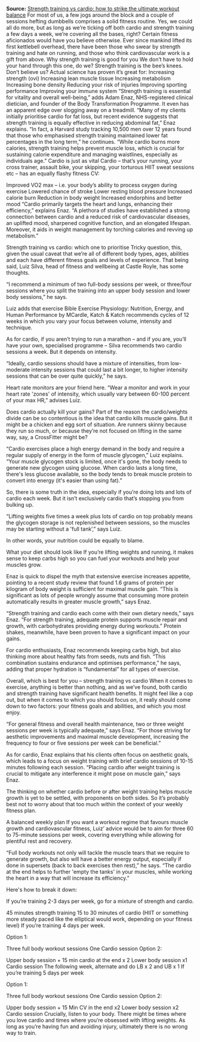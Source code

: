 **Source:** [Strength training vs cardio: how to strike the ultimate workout balance](https://www.gq-magazine.co.uk/article/strength-training-vs-cardio-split)
For most of us, a few jogs around the block and a couple of sessions hefting dumbbells comprises a solid fitness routine. Yes, we could all do more, but as long as we’re ticking off both cardio and strength training a few days a week, we’re covering all the bases, right?
Certain fitness aficionados would have you believe otherwise. Ever since mankind lifted its first kettlebell overhead, there have been those who swear by strength training and hate on running, and those who think cardiovascular work is a gift from above.
Why strength training is good for you
We don’t have to hold your hand through this one, do we? Strength training is the bee’s knees. Don’t believe us? Actual science has proven it’s great for:
Increasing strength (ovi)
Increasing lean muscle tissue
Increasing metabolism
Increasing bone density
Reducing your risk of injuries
Improving sporting performance
Improving your immune system
“Strength training is essential for vitality and overall well-being,” adds Adam Enaz, NHS-registered clinical dietician, and founder of the Body Transformation Programme.
It even has an apparent edge over slogging away on a treadmill. “Many of my clients initially prioritise cardio for fat loss, but recent evidence suggests that strength training is equally effective in reducing abdominal fat,” Enaz explains.
“In fact, a Harvard study tracking 10,500 men over 12 years found that those who emphasised strength training maintained lower fat percentages in the long term,” he continues. “While cardio burns more calories, strength training helps prevent muscle loss, which is crucial for sustaining calorie expenditure and managing waistlines, especially as individuals age.”
Cardio is just as vital
Cardio – that’s your running, your cross trainer, assault bike, your skipping, your torturous HIIT sweat sessions etc – has an equally flashy fitness CV:

Improved VO2 max – i.e. your body’s ability to process oxygen during exercise
Lowered chance of stroke
Lower resting blood pressure
Increased calorie burn
Reduction in body weight
Increased endorphins and better mood
“Cardio primarily targets the heart and lungs, enhancing their efficiency,” explains Enaz. “A plethora of studies have established a strong connection between cardio and a reduced risk of cardiovascular diseases, an uplifted mood, sharpened cognitive function, and an elongated lifespan. Moreover, it aids in weight management by torching calories and revving up metabolism.”

Strength training vs cardio: which one to prioritise
Tricky question, this, given the usual caveat that we’re all of different body types, ages, abilities and each have different fitness goals and levels of experience. That being said, Luiz Silva, head of fitness and wellbeing at Castle Royle, has some thoughts.

“I recommend a minimum of two full-body sessions per week, or three/four sessions where you split the training into an upper body session and lower body sessions,” he says.

Luiz adds that exercise Bible Exercise Physiology: Nutrition, Energy, and Human Performance by MCardle, Katch & Katch recommends cycles of 12 weeks in which you vary your focus between volume, intensity and technique.

As for cardio, if you aren’t trying to run a marathon – and if you are, you’ll have your own, specialised programme – Silva recommends two cardio sessions a week. But it depends on intensity.

“Ideally, cardio sessions should have a mixture of intensities, from low-moderate intensity sessions that could last a bit longer, to higher intensity sessions that can be over quite quickly,” he says.

Heart rate monitors are your friend here. “Wear a monitor and work in your heart rate 'zones' of intensity, which usually vary between 60-100 percent of your max HR,” advises Luiz.

Does cardio actually kill your gains?
Part of the reason the cardio/weights divide can be so contentious is the idea that cardio kills muscle gains. But it might be a chicken and egg sort of situation. Are runners skinny because they run so much, or because they’re not focused on lifting in the same way, say, a CrossFitter might be?

“Cardio exercises place a high energy demand in the body and require a regular supply of energy in the form of muscle glycogen,” Luiz explains. “Your muscle glycogen stock is limited, once it's gone, the body needs to generate new glycogen using glucose. When cardio lasts a long time, there's less glucose available, so the body tends to break muscle protein to convert into energy (it's easier than using fat).”

So, there is some truth in the idea, especially if you’re doing lots and lots of cardio each week. But it isn’t exclusively cardio that’s stopping you from bulking up.

“Lifting weights five times a week plus lots of cardio on top probably means the glycogen storage is not replenished between sessions, so the muscles may be starting without a 'full tank’,” says Luiz.

In other words, your nutrition could be equally to blame.

What your diet should look like
If you’re lifting weights and running, it makes sense to keep carbs high so you can fuel your workouts and help your muscles grow.

Enaz is quick to dispel the myth that extensive exercise increases appetite, pointing to a recent study review that found 1.6 grams of protein per kilogram of body weight is sufficient for maximal muscle gain.
“This is significant as lots of people wrongly assume that consuming more protein automatically results in greater muscle growth,” says Enaz.

“Strength training and cardio each come with their own dietary needs,” says Enaz. “For strength training, adequate protein supports muscle repair and growth, with carbohydrates providing energy during workouts.” Protein shakes, meanwhile, have been proven to have a significant impact on your gains.

For cardio enthusiasts, Enaz recommends keeping carbs high, but also thinking more about healthy fats from seeds, nuts and fish. “This combination sustains endurance and optimises performance,” he says, adding that proper hydration is “fundamental” for all types of exercise.

Overall, which is best for you – strength training vs cardio
When it comes to exercise, anything is better than nothing, and as we’ve found, both cardio and strength training have significant health benefits. It might feel like a cop out, but when it comes to which you should focus on, it really should come down to two factors: your fitness goals and abilities, and which you most enjoy.

“For general fitness and overall health maintenance, two or three weight sessions per week is typically adequate,” says Enaz. “For those striving for aesthetic improvements and maximal muscle development, increasing the frequency to four or five sessions per week can be beneficial.”

As for cardio, Enaz explains that his clients often focus on aesthetic goals, which leads to a focus on weight training with brief cardio sessions of 10-15 minutes following each session. “Placing cardio after weight training is crucial to mitigate any interference it might pose on muscle gain,” says Enaz.

The thinking on whether cardio before or after weight training helps muscle growth is yet to be settled, with proponents on both sides. So it’s probably best not to worry about that too much within the context of your weekly fitness plan.

A balanced weekly plan
If you want a workout regime that favours muscle growth and cardiovascular fitness, Luiz’ advice would be to aim for three 60 to 75-minute sessions per week, covering everything while allowing for plentiful rest and recovery.

“Full body workouts not only will tackle the muscle tears that we require to generate growth, but also will have a better energy output, especially if done in supersets (back to back exercises then rest),” he says. “The cardio at the end helps to further 'empty the tanks' in your muscles, while working the heart in a way that will increase its efficiency.”

Here's how to break it down:

If you’re training 2-3 days per week, go for a mixture of strength and cardio.

45 minutes strength training
15 to 30 minutes of cardio (HIIT or something more steady paced like the elliptical would work, depending on your fitness level)
If you’re training 4 days per week.

Option 1:

Three full body workout sessions
One Cardio session
Option 2:

Upper body session + 15 min cardio at the end x 2
Lower body session x1
Cardio session
The following week, alternate and do LB x 2 and UB x 1
If you’re training 5 days per week

Option 1:

Three full body workout sessions
One Cardio session
Option 2:

Upper body session + 15 Min CV in the end x2
Lower body session x2
Cardio session
Crucially, listen to your body. There might be times where you love cardio and times where you’re obsessed with lifting weights. As long as you’re having fun and avoiding injury, ultimately there is no wrong way to train.